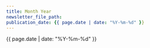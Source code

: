 ```yaml
---
title: Month Year
newsletter_file_path:
publication_date: {{ page.date | date: "%Y-%m-%d" }}
---
```


{{ page.date | date: "%Y-%m-%d" }}